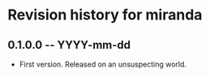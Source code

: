 # Revision history for miranda

## 0.1.0.0 -- YYYY-mm-dd

* First version. Released on an unsuspecting world.
